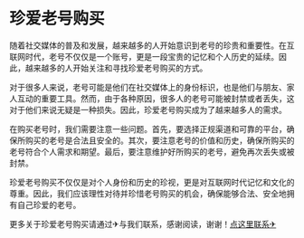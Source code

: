 # 珍爱老号购买

随着社交媒体的普及和发展，越来越多的人开始意识到老号的珍贵和重要性。在互联网时代，老号不仅仅是一个账号，更是一段宝贵的记忆和个人历史的延续。因此，越来越多的人开始关注和寻找珍爱老号购买的方式。

对于很多人来说，老号可能是他们在社交媒体上的身份标识，也是他们与朋友、家人互动的重要工具。然而，由于各种原因，很多人的老号可能被封禁或者丢失，这对于他们来说无疑是一种损失。因此，珍爱老号购买成为了越来越多人的需求。

在购买老号时，我们需要注意一些问题。首先，要选择正规渠道和可靠的平台，确保所购买的老号是合法且安全的。其次，要注意老号的价值和历史，确保所购买的老号符合个人需求和期望。最后，要注意维护好所购买的老号，避免再次丢失或被封禁。

珍爱老号购买不仅仅是对个人身份和历史的珍视，更是对互联网时代记忆和文化的尊重。因此，我们应该理性对待并珍惜老号购买的机会，确保能够合法、安全地拥有自己珍爱的老号。

更多关于珍爱老号购买请通过✈与我们联系，感谢阅读，谢谢！[点这里联系✈](https://add.k02.cc)